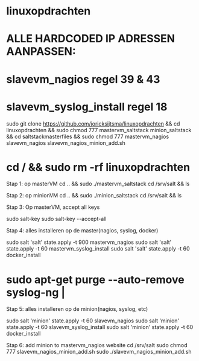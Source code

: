 # linuxopdrachten

# ALLE HARDCODED IP ADRESSEN AANPASSEN:

# slavevm_nagios    regel 39 & 43
# slavevm_syslog_install regel 18

sudo git clone https://github.com/joricksijtsma/linuxopdrachten && cd linuxopdrachten && sudo chmod 777 mastervm_saltstack minion_saltstack && cd saltstackmasterfiles && sudo chmod 777 mastervm_nagios slavevm_nagios slavevm_nagios_minion_add.sh

# cd / && sudo rm -rf linuxopdrachten

Stap 1: op masterVM
cd .. && sudo ./mastervm_saltstack
cd /srv/salt && ls

Stap 2: op minionVM
cd .. && sudo ./minion_saltstack
cd /srv/salt && ls

Stap 3: Op masterVM, accept all keys

sudo salt-key
sudo salt-key --accept-all

Stap 4: alles installeren op de master(nagios, syslog, docker)

sudo salt 'salt' state.apply -t 900 mastervm_nagios
sudo salt 'salt' state.apply -t 60 mastervm_syslog_install
sudo salt 'salt' state.apply -t 60 docker_install

# sudo apt-get purge --auto-remove syslog-ng  |

Stap 5: alles installeren op de minion(nagios, syslog, etc)

sudo salt 'minion' state.apply -t 60 slavevm_nagios
sudo salt 'minion' state.apply -t 60 slavevm_syslog_install
sudo salt 'minion' state.apply -t 60 docker_install

Stap 6: add minion to mastervm_nagios website
cd /srv/salt
sudo chmod 777 slavevm_nagios_minion_add.sh
sudo ./slavevm_nagios_minion_add.sh
